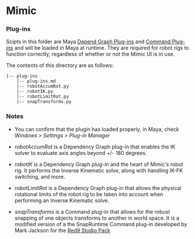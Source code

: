 # Mimic

### Plug-ins

Scipts in this folder are Maya
[Depend Graph Plug-ins](https://help.autodesk.com/view/MAYAUL/2017/ENU/?guid=__files_GUID_A9070270_9B5D_4511_8012_BC948149884D_htm)
and [Command Plug-ins](https://help.autodesk.com/view/MAYAUL/2017/ENU/?guid=__files_GUID_A9FA6DEF_4E48_45A7_AC65_A69E8A55F62D_htm)
and will be loaded in Maya at runtime. They are required for robot rigs to
function correctly, regardless of whether or not the Mimic UI is in use.

The contents of this directory are as follows:

```
|-- plug-ins
    |-- plug-ins.md
    |-- robotAccumRot.py
    |-- robotIK.py
    |-- robotLimitRot.py
    |-- snapTransforms.py
```


### Notes

- You can confirm that the plugin has loaded properly, in Maya, check
  *Windows > Settings > Plug-in Manager*
  
- *robotAccumRot* is a Dependency Graph plug-in that enables the IK solver to
  evaluate axis angles beyond +/- 180 degrees.
  
- *robotIK* is a Dependency Graph plug-in and the heart of Mimic's robot rig.
  It performs the Inverse Kinematic solve, along with handling IK-FK switching,
  and more.

- *robotLimitRot* is a Dependency Graph plug-in that allows the physical
  rotational limits of the robot rig to be taken into account when performing an
  Inverse Kinematic solve.

- *snapTransforms* is a Command plug-in that allows for the robust snapping of
  one objects transforms to another in world space. It is a modified version of a
  the SnapRuntime Command plug-in developed by Mark Jackson for the
  [Red9 Studio Pack](https://www.highend3d.com/maya/script/red9-studio-pack-for-maya)


#
